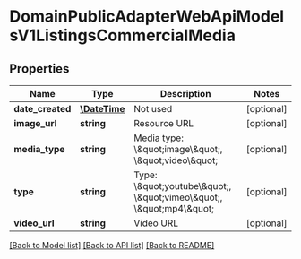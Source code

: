 # DomainPublicAdapterWebApiModelsV1ListingsCommercialMedia

## Properties
Name | Type | Description | Notes
------------ | ------------- | ------------- | -------------
**date_created** | [**\DateTime**](\DateTime.md) | Not used | [optional] 
**image_url** | **string** | Resource URL | [optional] 
**media_type** | **string** | Media type: \\\&quot;image\\\&quot;, \\\&quot;video\\\&quot; | [optional] 
**type** | **string** | Type: \\\&quot;youtube\\\&quot;, \\\&quot;vimeo\\\&quot;, \\\&quot;mp4\\\&quot; | [optional] 
**video_url** | **string** | Video URL | [optional] 

[[Back to Model list]](../../README.md#documentation-for-models) [[Back to API list]](../../README.md#documentation-for-api-endpoints) [[Back to README]](../../README.md)

